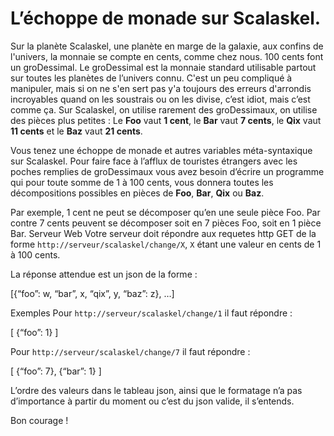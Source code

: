 L’échoppe de monade sur Scalaskel.
==============

Sur la planète Scalaskel, une planète en marge de la galaxie, aux confins de l'univers, la monnaie se compte en cents,
comme chez nous. 100 cents font un groDessimal. Le groDessimal est la monnaie standard utilisable partout sur toutes les
planètes de l’univers connu. C'est un peu compliqué à manipuler, mais si on ne s'en sert pas y'a toujours des erreurs
d'arrondis incroyables quand on les soustrais ou on les divise, c’est idiot, mais c’est comme ça.  Sur Scalaskel, on
utilise rarement des groDessimaux, on utilise des pièces plus petites : Le **Foo** vaut **1 cent**, le **Bar** vaut
 **7 cents**, le **Qix** vaut **11 cents** et le **Baz** vaut **21 cents**.

Vous tenez une échoppe de monade et autres variables méta-syntaxique sur Scalaskel. Pour faire face à l’afflux de
touristes étrangers avec les poches remplies de groDessimaux vous avez besoin d’écrire un programme qui pour toute
somme de 1 à 100 cents, vous donnera toutes les décompositions possibles en pièces de **Foo**, **Bar**, **Qix** ou
 **Baz**.

Par exemple, 1 cent ne peut se décomposer qu’en une seule pièce Foo.
Par contre 7 cents peuvent se décomposer soit en 7 pièces Foo, soit en 1 pièce Bar.
Serveur Web
Votre serveur doit répondre aux requetes http GET de la forme `http://serveur/scalaskel/change/X`, `X` étant une valeur
en cents de 1 à 100 cents.

La réponse attendue est un json de la forme :

[{“foo”: w, “bar”, x, “qix”, y, “baz”: z}, …]

Exemples
Pour `http://serveur/scalaskel/change/1` il faut répondre :

[ {“foo”: 1} ]

Pour `http://serveur/scalaskel/change/7` il faut répondre :

[ {“foo”: 7}, {“bar”: 1} ]


L’ordre des valeurs dans le tableau json, ainsi que le formatage n’a pas d’importance à partir du moment ou c’est du json valide, il s’entends.

Bon courage !